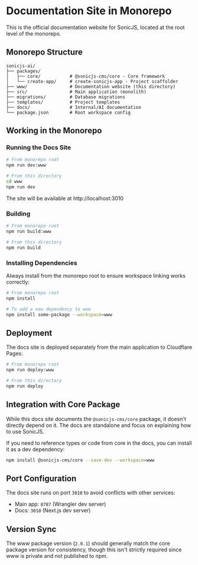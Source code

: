 # Documentation Site in Monorepo

This is the official documentation website for SonicJS, located at the root level of the monorepo.

## Monorepo Structure

```
sonicjs-ai/
├── packages/
│   ├── core/           # @sonicjs-cms/core - Core framework
│   └── create-app/     # create-sonicjs-app - Project scaffolder
├── www/                # Documentation website (this directory)
├── src/                # Main application (monolith)
├── migrations/         # Database migrations
├── templates/          # Project templates
├── docs/               # Internal/AI documentation
└── package.json        # Root workspace config
```

## Working in the Monorepo

### Running the Docs Site

```bash
# From monorepo root
npm run dev:www

# From this directory
cd www
npm run dev
```

The site will be available at http://localhost:3010

### Building

```bash
# From monorepo root
npm run build:www

# From this directory
npm run build
```

### Installing Dependencies

Always install from the monorepo root to ensure workspace linking works correctly:

```bash
# From monorepo root
npm install

# To add a new dependency to www
npm install some-package --workspace=www
```

## Deployment

The docs site is deployed separately from the main application to Cloudflare Pages:

```bash
# From monorepo root
npm run deploy:www

# From this directory
npm run deploy
```

## Integration with Core Package

While this docs site documents the `@sonicjs-cms/core` package, it doesn't directly depend on it. The docs are standalone and focus on explaining how to use SonicJS.

If you need to reference types or code from core in the docs, you can install it as a dev dependency:

```bash
npm install @sonicjs-cms/core --save-dev --workspace=www
```

## Port Configuration

The docs site runs on port `3010` to avoid conflicts with other services:

- Main app: `8787` (Wrangler dev server)
- Docs: `3010` (Next.js dev server)

## Version Sync

The www package version (`2.0.1`) should generally match the core package version for consistency, though this isn't strictly required since www is private and not published to npm.
